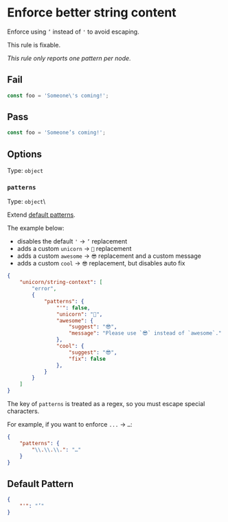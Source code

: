 # Enforce better string content

Enforce using `’` instead of `'` to avoid escaping.

This rule is fixable.

_This rule only reports one pattern per node._

## Fail

```js
const foo = 'Someone\'s coming!';
```

## Pass

```js
const foo = 'Someone’s coming!';
```

## Options

Type: `object`

### `patterns`

Type: `object`\

Extend [default patterns](#default-pattern).

The example below:

- disables the default `'` → `’` replacement
- adds a custom `unicorn` → `🦄` replacement
- adds a custom `awesome` → `😎` replacement and a custom message
- adds a custom `cool` → `😎` replacement, but disables auto fix

```json
{
	"unicorn/string-context": [
		"error",
		{
			"patterns": {
				"'": false,
				"unicorn": "🦄",
				"awesome": {
					"suggest": "😎",
					"message": "Please use `😎` instead of `awesome`."
				},
				"cool": {
					"suggest": "😎",
					"fix": false
				},
			}
		}
	]
}
```

The key of `patterns` is treated as a regex, so you must escape special characters.

For example, if you want to enforce `...` → `…`:

```json
{
	"patterns": {
		"\\.\\.\\.": "…"
	}
}
```

## Default Pattern

```json
{
	"'": "’"
}
```

